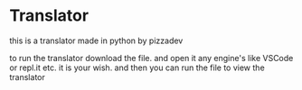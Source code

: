 # Translator
this is a translator made in python by pizzadev


to run the translator download the file. and open it any engine's like VSCode or repl.it etc. it is your wish.
and then you can run the file to view the translator
